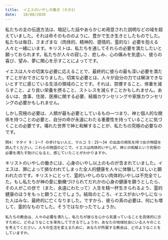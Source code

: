 ```yaml
---
title:  イエスのいやしの働き（その1）
date:   18/08/2020
---
```


私たちの主の伝道方法は、暗記した話やあらかじめ用意された説明などの域を超えていました。それは命そのもののように、豊かで生き生きとしたものでした。私たちは毎日、さまざまな（肉体的、精神的、感情的、霊的な）必要を抱える人々と一緒にいます。キリストは、私たちを通してそれらの必要を満たしたいと願っておられます。私たちが人々の寂しさ、悲しみ、心の痛みを気遣い、彼らの喜び、望み、夢に関心を示すことによってです。

イエスは人々の切実な必要に応えることで、最終的に彼らの最も深い必要を満たすことがおできになりました。切実な必要とは、人々が自分の力では解決できないとすでに感じている生活の領域のことです。それは、禁煙すること、体重を減らすこと、より良い栄養を摂ること、ストレスを減らすことかもしれません。あるいは、食事、住居、医療に関する必要、結婚カウンセリングや家族カウンセリングの必要かもしれません。

しかし究極の必要は、人類が最も必要としているもの―つまり、神と個人的な関係を持つことの必要と、自分の命が永遠にわたる重要性を持っていることに気づくことの必要です。壊れた世界で神と和解することが、私たちの究極の必要なのです。

`問4: マタイ 9：1～7 の歩けない人と、マルコ 5：25～34 の出血の病気を持つ女の物語を読んでください。これらの物語のどこで、イエスは肉体的いやしが、神との和解という究極の必要を満たす助けになると、感じていたことがわかりますか。`

キリストのいやしの働きには、心身のいやし以上のものが含まれていました。イエスは、罪によって損なわれてしまった全人的健康を人々に体験してほしいと願われたのです。キリストにとって、霊的いやしのない肉体的いやしは不完全でした。もし私たちが神の愛に動機づけられてだれかの心身の健康を願うとしたら、その人がこの世で（また、永遠にわたって）人生を精一杯生きられるよう、霊的健康のほうをもっと願うことでしょう。結局のところ、イエスがおいやしになった人はみな、最終的に亡くなりました。ですから、彼らの真の必要は、何にも増して、霊的なものでした。そうではなかったでしょうか。

`私たちの教会は、人々の必要を満たし、私たちが彼らを心から気遣っていることを具体的に示すために、どのようなことを率先してできるでしょうか。あなたの地域社会にいる人々のことを考えてください。人々の生活を変えるために、あなたが所属する教会は、どのようなことをしていますか。`